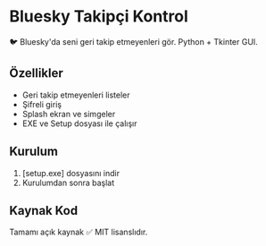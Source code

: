 # Bluesky Takipçi Kontrol

🐦 Bluesky'da seni geri takip etmeyenleri gör. Python + Tkinter GUI.

## Özellikler
- Geri takip etmeyenleri listeler
- Şifreli giriş
- Splash ekran ve simgeler
- EXE ve Setup dosyası ile çalışır

## Kurulum
1. [setup.exe] dosyasını indir
2. Kurulumdan sonra başlat

## Kaynak Kod
Tamamı açık kaynak ✅ MIT lisanslıdır.
